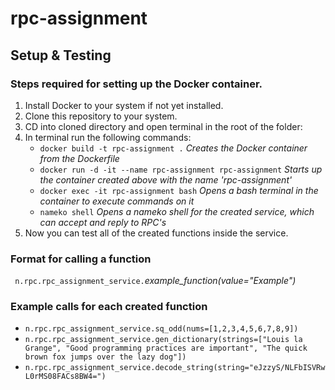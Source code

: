 # rpc-assignment

## Setup & Testing

### Steps required for setting up the Docker container.

1. Install Docker to your system if not yet installed.
2. Clone this repository to your system.
3. CD into cloned directory and open terminal in the root of the folder:
4. In terminal run the following commands:
   * ```docker build -t rpc-assignment .``` _Creates the Docker container from the Dockerfile_
   * ```docker run -d -it --name rpc-assignment rpc-assignment``` _Starts up the container created above with the name 'rpc-assignment'_
   * ```docker exec -it rpc-assignment bash``` _Opens a bash terminal in the container to execute commands on it_
   * ```nameko shell``` _Opens a nameko shell for the created service, which can accept and reply to RPC's_
5. Now you can test all of the created functions inside the service.

### Format for calling a function
``` n.rpc.rpc_assignment_service.```_example_function(value="Example")_
### Example calls for each created function
   * ```n.rpc.rpc_assignment_service.sq_odd(nums=[1,2,3,4,5,6,7,8,9])```
   * ```n.rpc.rpc_assignment_service.gen_dictionary(strings=["Louis la Grange", "Good programming practices are important", "The quick brown fox jumps over the lazy dog"])```
   * ```n.rpc.rpc_assignment_service.decode_string(string="eJzzyS/NLFbISVRwL0rMS08FACs8BW4=")```
 
